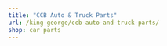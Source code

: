 ```yaml
---
title: "CCB Auto & Truck Parts"
url: /king-george/ccb-auto-and-truck-parts/
shop: car parts
---
```

